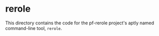 # rerole

This directory contains the code for the pf-rerole project's aptly named command-line tool, `rerole`.
